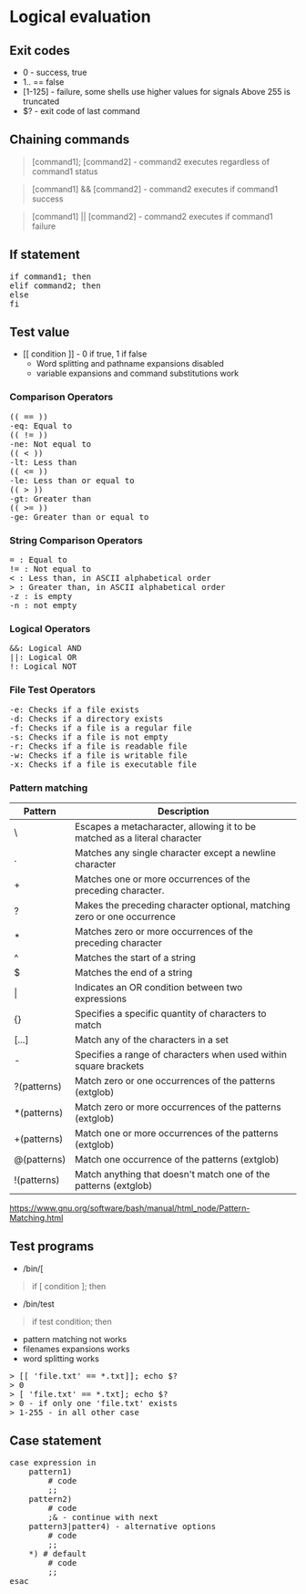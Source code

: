 # Logical evaluation

## Exit codes
- 0 - success, true
- 1.. == false
- [1-125] - failure, some shells use higher values for signals
Above 255 is truncated
- $? - exit code of last command

## Chaining commands
> [command1]; [command2] - command2 executes regardless of command1 status

> [command1] && [command2] - command2 executes if command1 success

> [command1] || [command2] - command2 executes if command1 failure

## If statement
<pre>
if command1; then
elif command2; then
else
fi
</pre>

## Test value
- [[ condition ]] - 0 if true, 1 if false
    * Word splitting and pathname expansions disabled
    * variable expansions and command substitutions work

### Comparison Operators
<pre>
(( == ))
-eq: Equal to
(( != ))
-ne: Not equal to
(( < ))
-lt: Less than
(( <= ))
-le: Less than or equal to
(( > ))
-gt: Greater than
(( >= ))
-ge: Greater than or equal to
</pre>

### String Comparison Operators
<pre>
= : Equal to
!= : Not equal to
< : Less than, in ASCII alphabetical order
> : Greater than, in ASCII alphabetical order
-z : is empty
-n : not empty 
</pre>

### Logical Operators
<pre>
&&: Logical AND
||: Logical OR
!: Logical NOT
</pre>

### File Test Operators
<pre>
-e: Checks if a file exists
-d: Checks if a directory exists
-f: Checks if a file is a regular file
-s: Checks if a file is not empty
-r: Checks if a file is readable file
-w: Checks if a file is writable file
-x: Checks if a file is executable file
</pre>

### Pattern matching
| Pattern | Description 
|-|-
| \ | Escapes a metacharacter, allowing it to be matched as a literal character
| . | Matches any single character except a newline character
| + | Matches one or more occurrences of the preceding character.
| ? | Makes the preceding character optional, matching zero or one occurrence
| * | Matches zero or more occurrences of the preceding character
| ^ | Matches the start of a string
| $ | Matches the end of a string
| \| | Indicates an OR condition between two expressions
| {} | Specifies a specific quantity of characters to match
| [...]	| Match any of the characters in a set
| -  | Specifies a range of characters when used within square brackets
| ?(patterns) |	Match zero or one occurrences of the patterns (extglob)
| *(patterns) | Match zero or more occurrences of the patterns (extglob)
| +(patterns) | Match one or more occurrences of the patterns (extglob)
| @(patterns) |	Match one occurrence of the patterns (extglob)
| !(patterns) |	Match anything that doesn't match one of the patterns (extglob)

https://www.gnu.org/software/bash/manual/html_node/Pattern-Matching.html

## Test programs
- /bin/[
> if [ condition ]; then

- /bin/test
> if test condition; then

* pattern matching not works
* filenames expansions works
* word splitting works

<pre>
> [[ 'file.txt' == *.txt]]; echo $?
> 0
> [ 'file.txt' == *.txt]; echo $?
> 0 - if only one 'file.txt' exists
> 1-255 - in all other case
</pre>

## Case statement
<pre>
case expression in
    pattern1)
        # code
        ;;
    pattern2) 
        # code
        ;& - continue with next
    pattern3|patter4) - alternative options
        # code
        ;;
    *) # default
        # code
        ;;
esac
</pre>
